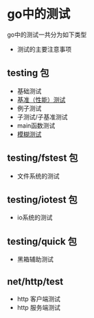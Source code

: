 # go中的测试
go中的测试一共分为如下类型
- 测试的主要注意事项
## testing 包
- 基础测试
- [基准（性能）测试](./基准测试.md)
- 例子测试
- 子测试/子基准测试
- main函数测试
- [模糊测试](./模糊测试.md)
## testing/fstest 包
- 文件系统的测试
## testing/iotest 包
- io系统的测试
## testing/quick 包
- 黑箱辅助测试
## net/http/test
- http 客户端测试
- http 服务端测试